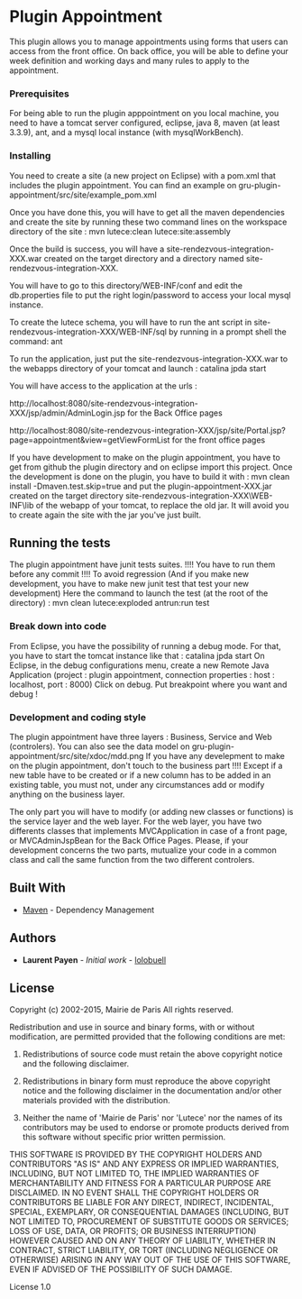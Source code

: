 # Plugin Appointment

This plugin allows you to manage appointments using forms that users can access from the front office.
On back office, you will be able to define your week definition and working days and many rules to apply to the appointment.

### Prerequisites

For being able to run the plugin apppointment on you local machine, you need to have a tomcat server configured, eclipse, java 8, maven (at least 3.3.9), ant, and a mysql local instance (with mysqlWorkBench).

### Installing

You need to create a site (a new project on Eclipse) with a pom.xml that includes the plugin appointment.
You can find an example on gru-plugin-appointment/src/site/example_pom.xml

Once you have done this, you will have to get all the maven dependencies and create the site by running these two command lines on the workspace directory of the site :
mvn lutece:clean lutece:site:assembly

Once the build is success, you will have a site-rendezvous-integration-XXX.war created on the target directory and a directory named site-rendezvous-integration-XXX.

You will have to go to this directory/WEB-INF/conf and edit the db.properties file to put the right login/password to access your local mysql instance.

To create the lutece schema, you will have to run the ant script in site-rendezvous-integration-XXX/WEB-INF/sql by running in a prompt shell the command: ant

To run the application, just put the site-rendezvous-integration-XXX.war to the webapps directory of your tomcat and launch : catalina jpda start

You will have access to the application at the urls :

http://localhost:8080/site-rendezvous-integration-XXX/jsp/admin/AdminLogin.jsp for the Back Office pages

http://localhost:8080/site-rendezvous-integration-XXX/jsp/site/Portal.jsp?page=appointment&view=getViewFormList for the front office pages

If you have development to make on the plugin appointment, you have to get from github the plugin directory and on eclipse import this project.
Once the development is done on the plugin, you have to build it with :
mvn clean install -Dmaven.test.skip=true
and put the plugin-appointment-XXX.jar created on the target directory site-rendezvous-integration-XXX\WEB-INF\lib of the webapp of your tomcat, to replace the old jar. It will avoid you to create again the site with the jar you've just built.

## Running the tests

The plugin appointment have junit tests suites.
!!!! You have to run them before any commit !!!! To avoid regression
(And if you make new development, you have to make new junit test that test your new development)
Here the command to launch the test (at the root of the directory) :
mvn clean lutece:exploded antrun:run test

### Break down into code

From Eclipse, you have the possibility of running a debug mode.
For that, you have to start the tomcat instance like that : catalina jpda start
On Eclipse, in the debug configurations menu, create a new Remote Java Application (project : plugin appointment, connection properties : host : localhost, port : 8000)
Click on debug.
Put breakpoint where you want and debug !

### Development and coding style 

The plugin appointment have three layers :
Business, Service and Web (controlers).
You can also see the data model on gru-plugin-appointment/src/site/xdoc/mdd.png
If you have any develepment to make on the plugin appointment, don't touch to the business part !!!!
Except if a new table have to be created or if a new column has to be added in an existing table, you must not, under any circumstances add or modify anything on the business layer.

The only part you will have to modify (or adding new classes or functions) is the service layer and the web layer.
For the web layer, you have two differents classes that implements MVCApplication in case of a front page, or MVCAdminJspBean for the Back Office Pages.
Please, if your development concerns the two parts, mutualize your code in a common class and call the same function from the two different controlers.

## Built With

* [Maven](https://maven.apache.org/) - Dependency Management

## Authors

* **Laurent Payen** - *Initial work* - [lolobuell](https://github.com/lolobuell)

## License

Copyright (c) 2002-2015, Mairie de Paris
All rights reserved.

Redistribution and use in source and binary forms, with or without
modification, are permitted provided that the following conditions
are met:

   1. Redistributions of source code must retain the above copyright notice
      and the following disclaimer.
 
   2. Redistributions in binary form must reproduce the above copyright notice
      and the following disclaimer in the documentation and/or other materials
      provided with the distribution.
 
   3. Neither the name of 'Mairie de Paris' nor 'Lutece' nor the names of its
      contributors may be used to endorse or promote products derived from
      this software without specific prior written permission.
 
  THIS SOFTWARE IS PROVIDED BY THE COPYRIGHT HOLDERS AND CONTRIBUTORS "AS IS"
  AND ANY EXPRESS OR IMPLIED WARRANTIES, INCLUDING, BUT NOT LIMITED TO, THE
  IMPLIED WARRANTIES OF MERCHANTABILITY AND FITNESS FOR A PARTICULAR PURPOSE
  ARE DISCLAIMED. IN NO EVENT SHALL THE COPYRIGHT HOLDERS OR CONTRIBUTORS BE
  LIABLE FOR ANY DIRECT, INDIRECT, INCIDENTAL, SPECIAL, EXEMPLARY, OR
  CONSEQUENTIAL DAMAGES (INCLUDING, BUT NOT LIMITED TO, PROCUREMENT OF
  SUBSTITUTE GOODS OR SERVICES; LOSS OF USE, DATA, OR PROFITS; OR BUSINESS
  INTERRUPTION) HOWEVER CAUSED AND ON ANY THEORY OF LIABILITY, WHETHER IN
  CONTRACT, STRICT LIABILITY, OR TORT (INCLUDING NEGLIGENCE OR OTHERWISE)
  ARISING IN ANY WAY OUT OF THE USE OF THIS SOFTWARE, EVEN IF ADVISED OF THE
  POSSIBILITY OF SUCH DAMAGE.
 
  License 1.0

